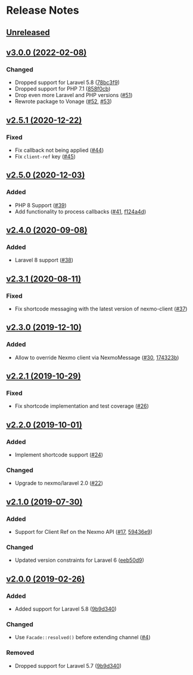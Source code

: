 # Release Notes

## [Unreleased](https://github.com/laravel/vonage-notification-channel/compare/v3.0.0...3.x)

## [v3.0.0 (2022-02-08)](https://github.com/laravel/vonage-notification-channel/compare/v2.5.1...v3.0.0)

### Changed

- Dropped support for Laravel 5.8 ([78bc3f9](https://github.com/laravel/vonage-notification-channel/commit/78bc3f92091f7cd38cdb27de1df845d12f263f24))
- Dropped support for PHP 7.1 ([858f0cb](https://github.com/laravel/vonage-notification-channel/commit/858f0cb55c5a3bea671c10f7737926c8c8ffee2c))
- Drop even more Laravel and PHP versions ([#51](https://github.com/laravel/nexmo-notification-channel/pull/51))
- Rewrote package to Vonage ([#52](https://github.com/laravel/nexmo-notification-channel/pull/52), [#53](https://github.com/laravel/nexmo-notification-channel/pull/53))

## [v2.5.1 (2020-12-22)](https://github.com/laravel/vonage-notification-channel/compare/v2.5.0...v2.5.1)

### Fixed

- Fix callback not being applied ([#44](https://github.com/laravel/vonage-notification-channel/pull/44))
- Fix `client-ref` key ([#45](https://github.com/laravel/vonage-notification-channel/pull/45))

## [v2.5.0 (2020-12-03)](https://github.com/laravel/vonage-notification-channel/compare/v2.4.0...v2.5.0)

### Added

- PHP 8 Support ([#39](https://github.com/laravel/vonage-notification-channel/pull/39))
- Add functionality to process callbacks ([#41](https://github.com/laravel/vonage-notification-channel/pull/41), [f124a4d](https://github.com/laravel/vonage-notification-channel/commit/f124a4db6a7824251aa065d83389995745805bc0))

## [v2.4.0 (2020-09-08)](https://github.com/laravel/vonage-notification-channel/compare/v2.3.1...v2.4.0)

### Added

- Laravel 8 support ([#38](https://github.com/laravel/vonage-notification-channel/pull/38))

## [v2.3.1 (2020-08-11)](https://github.com/laravel/vonage-notification-channel/compare/v2.3.0...v2.3.1)

### Fixed

- Fix shortcode messaging with the latest version of nexmo-client ([#37](https://github.com/laravel/vonage-notification-channel/pull/37))

## [v2.3.0 (2019-12-10)](https://github.com/laravel/vonage-notification-channel/compare/v2.2.1...v2.3.0)

### Added

- Allow to override Nexmo client via NexmoMessage ([#30](https://github.com/laravel/vonage-notification-channel/pull/30), [174323b](https://github.com/laravel/vonage-notification-channel/commit/174323b32e0c2e8881e8dc96702be782e3e49637))

## [v2.2.1 (2019-10-29)](https://github.com/laravel/vonage-notification-channel/compare/v2.2.0...v2.2.1)

### Fixed

- Fix shortcode implementation and test coverage ([#26](https://github.com/laravel/vonage-notification-channel/pull/26))

## [v2.2.0 (2019-10-01)](https://github.com/laravel/vonage-notification-channel/compare/v2.1.0...v2.2.0)

### Added

- Implement shortcode support ([#24](https://github.com/laravel/vonage-notification-channel/pull/24))

### Changed

- Upgrade to nexmo/laravel 2.0 ([#22](https://github.com/laravel/vonage-notification-channel/pull/22))

## [v2.1.0 (2019-07-30)](https://github.com/laravel/vonage-notification-channel/compare/v2.0.0...v2.1.0)

### Added

- Support for Client Ref on the Nexmo API ([#17](https://github.com/laravel/vonage-notification-channel/pull/17), [59436e9](https://github.com/laravel/vonage-notification-channel/commit/59436e9260a91669a4cde12aeb2ea7026e76181c))

### Changed

- Updated version constraints for Laravel 6 ([eeb50d9](https://github.com/laravel/vonage-notification-channel/commit/eeb50d991aa0442578c1c6f3c66920d32853692c))

## [v2.0.0 (2019-02-26)](https://github.com/laravel/vonage-notification-channel/compare/v1.0.1...v2.0.0)

### Added

- Added support for Laravel 5.8 ([9b9d340](https://github.com/laravel/vonage-notification-channel/commit/9b9d34093654501faaf975565ab290527fbdd925))

### Changed

- Use `Facade::resolved()` before extending channel ([#4](https://github.com/laravel/vonage-notification-channel/pull/4))

### Removed

- Dropped support for Laravel 5.7 ([9b9d340](https://github.com/laravel/vonage-notification-channel/commit/9b9d34093654501faaf975565ab290527fbdd925))

